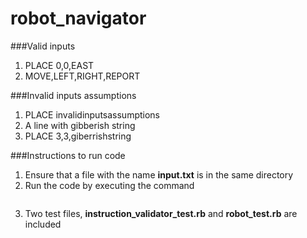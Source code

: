 # robot_navigator

###Valid inputs

1. PLACE 0,0,EAST
2. MOVE,LEFT,RIGHT,REPORT

###Invalid inputs assumptions

1. PLACE invalidinputsassumptions
2. A line with gibberish string
3. PLACE 3,3,giberrishstring


###Instructions to run code

1. Ensure that a file with the name **input.txt** is in the same directory
2. Run the code by executing the command
 ```ruby -r "./read_input.rb" -e "ReadInput.instruction_from_file"
 ```
3. Two test files, **instruction_validator_test.rb** and **robot_test.rb** are included

